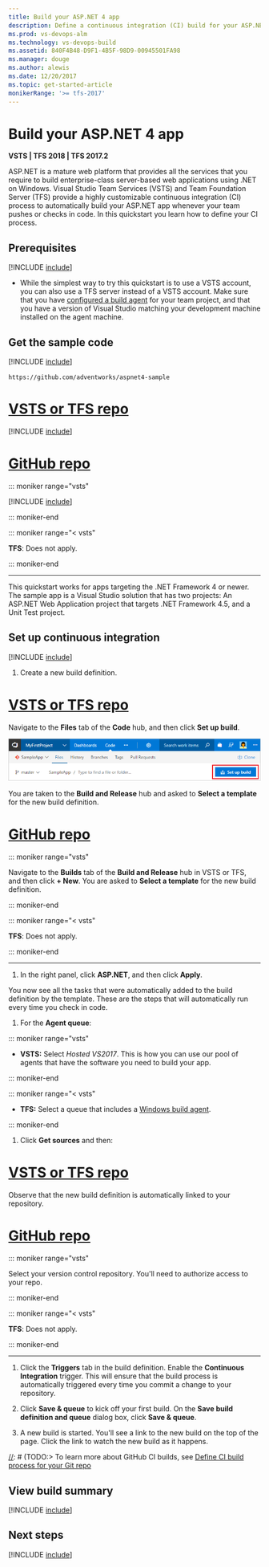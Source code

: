 ```yaml
---
title: Build your ASP.NET 4 app
description: Define a continuous integration (CI) build for your ASP.NET 4 app in VSTS or Microsoft Team Foundation Server (TFS)
ms.prod: vs-devops-alm
ms.technology: vs-devops-build
ms.assetid: 840F4B48-D9F1-4B5F-98D9-00945501FA98
ms.manager: douge
ms.author: alewis
ms.date: 12/20/2017
ms.topic: get-started-article
monikerRange: '>= tfs-2017'
---
```



# Build your ASP.NET 4 app

**VSTS | TFS 2018 | TFS 2017.2**

ASP.NET is a mature web platform that provides all the services that you require to build enterprise-class server-based web applications using .NET on Windows. Visual Studio Team Services (VSTS) and Team Foundation Server (TFS) provide a highly customizable continuous integration (CI) process to automatically build your ASP.NET app whenever your team pushes or checks in code. In this quickstart you learn how to define your CI process.

## Prerequisites

[!INCLUDE [include](../../_shared/ci-cd-prerequisites-vsts.md)]

* While the simplest way to try this quickstart is to use a VSTS account, you can also use a TFS server instead of a VSTS account. Make sure that you have [configured a build agent](../../actions/agents/v2-windows.md) for your team project, and that you have a version of Visual Studio matching your development machine installed on the agent machine.

## Get the sample code

[!INCLUDE [include](../_shared/get-sample-code-intro.md)]

```
https://github.com/adventworks/aspnet4-sample
```

# [VSTS or TFS repo](#tab/vsts)

[!INCLUDE [include](../_shared/get-sample-code-vsts-tfs-2017-update-2.md)]

# [GitHub repo](#tab/github)

::: moniker range="vsts"

[!INCLUDE [include](../_shared/get-sample-code-github.md)]

::: moniker-end

::: moniker range="< vsts"

**TFS**: Does not apply.

::: moniker-end

---

This quickstart works for apps targeting the .NET Framework 4 or newer. The sample app is a Visual Studio solution that has two projects: An ASP.NET Web Application project that targets .NET Framework 4.5, and a Unit Test project.

## Set up continuous integration

[!INCLUDE [include](../../_shared/ci-quickstart-intro.md)]

[//]: # (TODO: Restore use of includes when we get support for using them in a list.)

1. Create a new build definition.

 # [VSTS or TFS repo](#tab/vsts)

 Navigate to the **Files** tab of the **Code** hub, and then click **Set up build**.

 ![Screenshot showing button to set up build for a repository](../_shared/_img/set-up-first-build-from-code-hub.png)

 You are taken to the **Build and Release** hub and asked to **Select a template** for the new build definition.

 # [GitHub repo](#tab/github)

 ::: moniker range="vsts"

 Navigate to the **Builds** tab of the **Build and Release** hub in VSTS or TFS, and then click **+ New**. You are asked to **Select a template** for the new build definition.

 ::: moniker-end

 ::: moniker range="< vsts"

 **TFS**: Does not apply.

 ::: moniker-end

  ---

1. In the right panel, click **ASP.NET**, and then click **Apply**.

 You now see all the tasks that were automatically added to the build definition by the template. These are the steps that will automatically run every time you check in code.

1. For the **Agent queue**:

 ::: moniker range="vsts"

 * **VSTS:** Select _Hosted VS2017_. This is how you can use our pool of agents that have the software you need to build your app.
 
 ::: moniker-end

 ::: moniker range="< vsts"

 * **TFS:** Select a queue that includes a [Windows build agent](../../actions/agents/v2-windows.md).
 
 ::: moniker-end

1. Click **Get sources** and then:

 # [VSTS or TFS repo](#tab/vsts)

 Observe that the new build definition is automatically linked to your repository.

 # [GitHub repo](#tab/github)

 ::: moniker range="vsts"

 Select your version control repository. You'll need to authorize access to your repo.

 ::: moniker-end

 ::: moniker range="< vsts"

 **TFS**: Does not apply.

 ::: moniker-end

 ---

1. Click the **Triggers** tab in the build definition. Enable the **Continuous Integration** trigger. This will ensure that the build process is automatically triggered every time you commit a change to your repository.

1. Click **Save & queue** to kick off your first build. On the **Save build definition and queue** dialog box, click **Save & queue**.

1. A new build is started. You'll see a link to the new build on the top of the page. Click the link to watch the new build as it happens.

[//]: # (TODO:> [!TIP])
[//]: # (TODO:> To learn more about GitHub CI builds, see [Define CI build process for your Git repo](#)

## View build summary

[!INCLUDE [include](../_shared/view-build-summary.md)]

## Next steps

[!INCLUDE [include](../_shared/ci-web-app-next-steps.md)]
